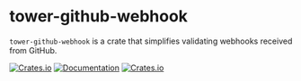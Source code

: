 # tower-github-webhook

`tower-github-webhook` is a crate that simplifies validating webhooks received from GitHub.

[![Crates.io](https://img.shields.io/crates/v/tower-github-webhook)](https://crates.io/crates/tower-github-webhook)
[![Documentation](https://docs.rs/tower-github-webhook/badge.svg)](https://docs.rs/tower-github-webhook/latest/tower_github_webhook/)
[![Crates.io](https://img.shields.io/crates/l/tower-github-webhook)](LICENSE)
